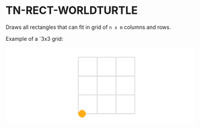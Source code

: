 # TN-RECT-WORLDTURTLE

Draws all rectangles that can fit in grid of `n x m` columns and rows.

Example of a `3x3 grid:

![Worldturtle animation](rectangles.gif)